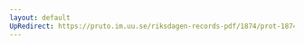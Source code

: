 ```yaml
---
layout: default
UpRedirect: https://pruto.im.uu.se/riksdagen-records-pdf/1874/prot-1874--fk--204/prot-1874--fk--204_003.pdf
---
```

